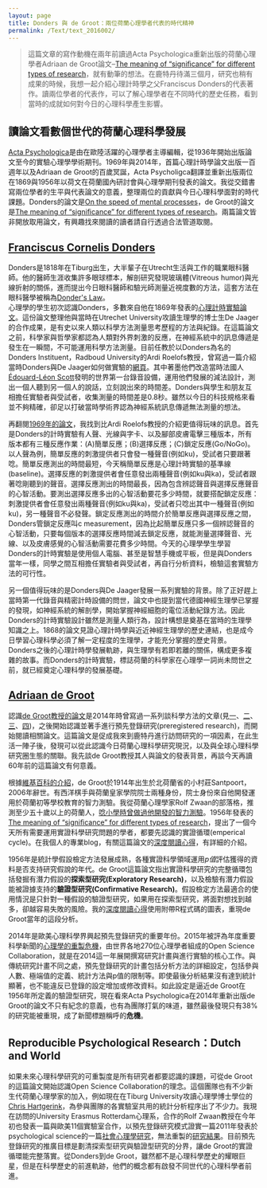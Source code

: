 ```yaml
---
layout: page
title: Donders 與 de Groot：兩位荷蘭心理學者代表的時代精神
permalink: /Text/text_2016002/
---
```


> 這篇文章的寫作動機在兩年前讀過Acta Psychologica重新出版的荷蘭心理學者Adriaan de Groot論文–[The meaning of “signiﬁcance” for different types of research][1]，就有動筆的想法。在鹿特丹待滿三個月，研究也稍有成果的時候，我想一起介紹心理計時學之父Franciscus Donders的代表著作。讀兩位學者的代表作，可以了解心理學者在不同時代的歷史任務，看到當時的成就如何對今日的心理科學產生影響。

## 讀論文看數個世代的荷蘭心理科學發展
[Acta Psychologica][2]是由在歐陸活躍的心理學者主導編輯，從1936年開始出版論文至今的實驗心理學學術期刊。1969年與2014年，首篇心理計時學論文出版一百週年以及Adriaan de Groot的百歲冥誕，Acta Psycholigca翻譯並重新出版兩位在1869與1956年以荷文在荷蘭國內研討會與心理學期刊發表的論文。我從交錯書寫兩位學者的生平與代表論文的意義，整理兩位的貢獻與今日心理科學面對的時代課題。Donders的論文是[On the speed of mental processes][3]，de Groot的論文是[The meaning of “signiﬁcance” for different types of research][1]。兩篇論文皆非開放取用論文，有興趣找來閱讀的讀者請自行透過合法管道取閱。  
  
## [Franciscus Cornelis Donders][4]
Donders是1818年在Tiburg出生，大半輩子在Utrecht生活與工作的職業眼科醫師。他的醫師生涯收集許多眼球標本，解剖研究發現玻璃體(Vitreous humor)與光線折射的關係，進而提出今日眼科醫師和驗光師測量近視度數的方法，這套方法在眼科醫學被稱為[Donder's Law][5]。  
心理學的學生初次認識Donders，多數來自他在1869年發表的[心理計時實驗論文][3]。這份論文整理他與當時在Utrechet University攻讀生理學的博士生De Jaager的合作成果，是有史以來人類以科學方法測量思考歷程的方法與紀錄。在這篇論文之前，科學家與哲學家都認為人類對外界刺激的反應，在神經系統中的訊息傳遞是發生在一瞬間，不可能運用科學方法測量。目前任教於以Donders為名的Donders Instituent，Radboud University的Ardi Roelofs教授，曾寫過一篇介紹當時Donders與De Jaager如何做實驗的[網頁][6]。其中著墨他們改造當時法國人[Édouard-Léon Scott][7]發明的世界第一台錄音設備，運用他們發展的減法設計，測出一個人聽到另一個人的說話，立刻說出來的時間差。Donders與學生和朋友互相擔任實驗者與受試者，收集測量的時間差是0.8秒。雖然以今日的科技規格來看並不夠精確，卻足以打破當時學術界認為神經系統訊息傳遞無法測量的想法。  
  
再翻閱[1969年的論文][3]，我找到比Ardi Roelofs教授的介紹更值得玩味的訊息。首先是Donders的計時實驗有人聲、光線與字卡、以及腳部皮膚電擊三種版本，所有版本都有三種反應作業：(A)簡單反應；(B)選擇反應；(C)鎖定反應(Go/NoGo)。以人聲為例，簡單反應的刺激提供者只會發一種聲音(例如ku)，受試者只要跟著唸。簡單反應測出的時間最短，今天稱簡單反應是心理計時實驗的基準線(baseline)。選擇反應的刺激提供者會任意發出兩種聲音(例如ku與ka)，受試者跟著唸剛聽到的聲音。選擇反應測出的時間最長，因為包含辨認聲音與選擇反應聲音的心智活動。要測出選擇反應多出的心智活動要花多少時間，就要搭配鎖定反應：刺激提供者會任意發出兩種聲音(例如ku與ka)，受試者只唸出其中一種聲音(例如ku)，另一種聲音不必發聲。鎖定反應測出的時間介於簡單反應與選擇反應之間，Donders管鎖定反應叫c measurement，因為比起簡單反應只多一個辨認聲音的心智活動，只要每個版本的選擇反應時間減去鎖定反應，就能測量選擇聲音、光線、以及皮膚感覺的心智活動需要花費多少時間。今天的心理學學生學習Donders的計時實驗是使用個人電腦、甚至是智慧手機或平板，但是與Donders當年一樣，同學之間互相擔任實驗者與受試者，再自行分析資料，檢驗這套實驗方法的可行性。  
  
另一個值得玩味的是Donders與De Jaager發展一系列實驗的背景。除了正好趕上當時第一代錄音與精密計時設備的問世，論文中也提到當代德國神經生理學已掌握的發現，如神經系統的解剖學，開始掌握神經細胞的電位活動紀錄方法。因此Donders的計時實驗設計雖然是測量人類行為，設計構想是奠基在當時的生理學知識之上。1868的論文見證心理計時學與近近神經生理學的歷史連結，也是成今日學習心理科學必須了解一定程度的生理學，才能充分掌握的歷史背景。Donders之後的心理計時學發展軌跡，與生理學有若即若離的關係，構成更多複雜的故事。而Donders的計時實驗，標誌荷蘭的科學家在心理學一詞尚未問世之前，就已經奠定心理科學的發展基礎。  
  
## [Adriaan de Groot][8]
認識[de Groot教授的論文][1]是2014年時曾寫過一系列談科學方法的文章(見[一][9]、[二][10]、[三][11]、[四][12])，之後開始認識並著手進行預先登錄研究(preregistered research)，而開始閱讀相關論文。這篇論文是促成我來到鹿特丹進行訪問研究的一項因素，在此生活一陣子後，發現可以從此認識今日荷蘭心理科學研究現況，以及與全球心理科學研究圈生態的關聯。我先談de Groot教授其人與論文的發表背景，再談今天再讀60年前的這篇論文有何意義。  
  
根據[維基百科的介紹][8]，de Groot於1914年出生於北荷蘭省的小村莊Santpoort，2006年辭世。有西洋棋手與荷蘭皇家學院院士兩種身份，院士身份來自他開發運用於荷蘭初等學校教育的智力測驗。我從荷蘭心理學家Rolf Zwaan的部落格，推測至少五十歲以上的荷蘭人，[唸小學時曾做過他開發的智力測驗][13]。1956年發表的[The meaning of “signiﬁcance” for different types of research][1]，提出了一個今天所有需要運用實證科學研究問題的學者，都要先認識的實證循環(emperical cycle)。在我個人的專業blog，有關這篇論文的[深度閱讀心得][14]，有詳細的介紹。  
  
1956年是統計學假設檢定方法發展成熟，各種實證科學領域運用*p值*評估獲得的資料是否支持研究假說的年代。de Groot這篇論文指出實證科學研究的完整循環包括發掘有潛力假設的**探索型研究(Exploratory Research)**，以及檢驗有潛力假設能被證據支持的**驗證型研究(Confirmative Research)**。假設檢定方法最適合的使用情況是只針對一種假設的驗證型研究，如果用在探索型研究，將面對想找到越多，卻越容易失敗的風險。我的[深度閱讀心得][14]使用附帶R程式碼的圖表，重現de Groot當年的這段分析。  
  
2014年是歐美心理科學界興起預先登錄研究的重要年份。2015年被評為年度重要科學新聞的[心理學的重製危機][15]，由世界各地270位心理學者組成的Open Science Collaboration，就是在2014這一年展開撰寫研究計畫與進行實驗的核心工作。與傳統研究計畫不同之處，預先登錄研究的計畫包括分析方法的詳細設定，包括參與人數、極端值的定義、統計方法與p值的限制等。即使最後分析結果沒有達到統計顯著，也不能違反已登錄的設定增加或修改資料。如此設定是逼近de Groot在1956年所定義的驗證型研究，現在看來Acta Psychologica在2014年重新出版de Groot的論文不只有紀念的意義，也有為團隊打氣的味道，雖然最後發現只有38%的研究能被重現，成了新聞標題稱呼的**危機**。  
  
## Reproducible Psychological Research：Dutch and World
如果未來心理科學研究的可重製度是所有研究者都要認識的課題，可從de Groot的這篇論文開始認識Open Science Collaboration的理念。這個團隊也有不少新生代荷蘭心理學家的加入，例如現在在Tiburg University攻讀心理學博士學位的[Chris Hartgerink][16]，為參與團隊的各實驗室共用的統計分析程序出了不少力。我現在訪問的University Erasmus Rotterdam心理系，合作的Rolf Zwaan教授在今年初也發表一篇與歐美11個實驗室合作，以預先登錄研究模式證實一篇2011年發表於psychological science的一篇[社會心理學研究][17]，無法重製的[研究結果][18]。目前預先登錄研究的推廣目標是劃清探索型研究與驗證型研究的分界，讓de Groot的實證循環能完整落實。從Donders到de Groot，雖然都不是心理科學歷史的耀眼巨星，但是在科學歷史的前進軌跡，他們的概念都有啟發不同世代的心理科學者前進。    
 
[1]: http://www.ncbi.nlm.nih.gov/pubmed/24589374
[2]: http://www.journals.elsevier.com/acta-psychologica/
[3]: http://www.sciencedirect.com/science/article/pii/0001691869900651
[4]: https://en.wikipedia.org/wiki/Franciscus_Donders
[5]: http://cybersight.org/bins/content_page.asp?cid=735-2858-4397-4404-4654-4704-4705
[6]: http://www.socsci.ru.nl/ardiroel/Rts.htm
[7]: https://en.wikipedia.org/wiki/%C3%89douard-L%C3%A9on_Scott_de_Martinville
[8]: https://en.wikipedia.org/wiki/Adriaan_de_Groot
[9]: http://scchen.com/Text/text_20140806/
[10]: http://scchen.com/Text/text_20140414/
[11]: http://scchen.com/Text/text_20140805/
[12]: http://scchen.com/Text/text_20140805A/
[13]: https://rolfzwaan.blogspot.nl/2014/02/back-to-future.html
[14]: http://scchen.com/blog/2016/05/rethink-significance.html
[15]: http://www.wired.com/2016/03/psychology-crisis-whether-crisis/
[16]: http://chjh.nl/
[17]: http://www.ncbi.nlm.nih.gov/pubmed/21193778
[18]: https://rolfzwaan.blogspot.nl/2016/01/linguistic-cues-and-firing-guns-some.html

